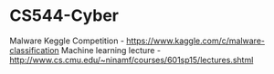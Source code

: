 # CS544-Cyber

Malware Keggle Competition - https://www.kaggle.com/c/malware-classification
Machine learning lecture - http://www.cs.cmu.edu/~ninamf/courses/601sp15/lectures.shtml
